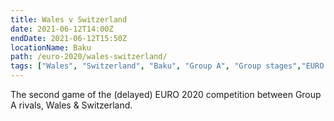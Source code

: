 ```yaml
---
title: Wales v Switzerland
date: 2021-06-12T14:00Z
endDate: 2021-06-12T15:50Z
locationName: Baku
path: /euro-2020/wales-switzerland/
tags: ["Wales", "Switzerland", "Baku", "Group A", "Group stages","EURO 2020"]
---
```


The second game of the (delayed) EURO 2020 competition between Group A rivals, Wales & Switzerland.